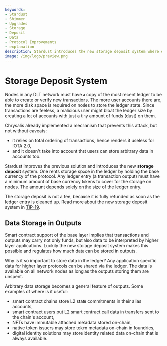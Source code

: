 ```yaml
---
keywords:
- Stardust
- Shimmer
- Upgrades
- Storage
- Deposit
- Data
- Protocol Improvements
- explanation
description: Stardust introduces the new storage deposit system where data storage on protocol level is tied to refundable token deposits. 
image: /img/logo/preview.png
---
```


# Storage Deposit System

Nodes in any DLT network must have a copy of the most recent ledger to be able to create or verify new transactions. The
more user accounts there are, the more disk space is required on nodes to store the ledger state. Since transactions
are feeless, a malicious user might bloat the ledger size by creating a lot of accounts with just a tiny amount of funds
(dust) on them.

Chrysalis already implemented a mechanism that prevents this attack, but not without caveats:
- it relies on total ordering of transactions, hence renders it useless for IOTA 2.0,
- and it doesn't take into account that users can store arbitrary data in accounts too.

Stardust improves the previous solution and introduces the new **storage deposit** system. One rents storage space in
the ledger by holding the base currency of the protocol. Any ledger entry (a transaction output) must have a minimum
amount of base currency tokens to cover for the storage on nodes. The amount depends solely on the size of the
ledger entry.

The storage deposit is not a fee, because it is fully refunded as soon as the ledger entry is cleaned up. Read more
about the new storage deposit system in [TIP-19](https://github.com/iotaledger/tips/blob/main/tips/TIP-0019/tip-0019.md).

## Data Storage in Outputs

Smart contract support of the base layer implies that transactions and outputs may carry not only funds, but also data
to be interpreted by higher layer applications. Luckily the new storage deposit system makes this possible and regulates
how much data can be stored in outputs.

Why is it so important to store data in the ledger? Any application specific data for higher layer protocols can be
shared via the ledger. The data is available on all network nodes as long as the outputs storing them are unspent.

Arbitrary data storage becomes a general feature of outputs. Some examples of where is it useful:
- smart contract chains store L2 state commitments in their alias accounts,
- smart contract users put L2 smart contract call data in transfers sent to the chain's account,
- NFTs have immutable attached metadata stored on-chain,
- native token issuers may store token metadata on-chain in foundries,
- digital identity solutions may store identity related data on-chain that is always available.
